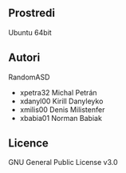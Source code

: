 Prostredi
---------

Ubuntu 64bit

Autori
------

RandomASD
- xpetra32 Michal Petrán
- xdanyl00 Kirill Danyleyko
- xmilis00 Denis Milistenfer
- xbabia01 Norman Babiak

Licence
-------

GNU General Public License v3.0
